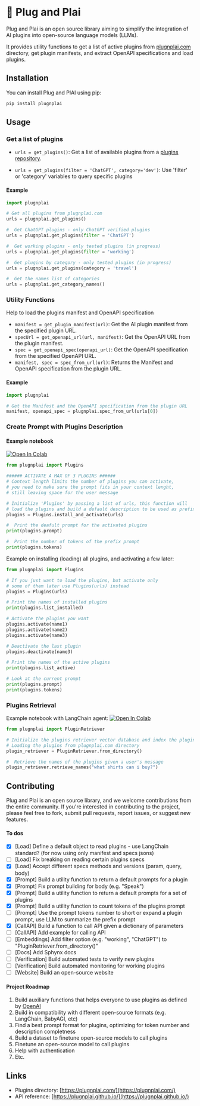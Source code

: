 # 🎸 Plug and Plai

Plug and Plai is an open source library aiming to simplify the integration of AI plugins into open-source language models (LLMs). 

It provides utility functions to get a list of active plugins from [plugnplai.com](https://plugnplai.com/) directory, get plugin manifests, and extract OpenAPI specifications and load plugins.

## Installation

You can install Plug and PlAI using pip:

```python
pip install plugnplai
```

## Usage

### Get a list of plugins

- `urls = get_plugins()`: Get a list of available plugins from a [plugins repository](https://www.plugplai.com/).

- `urls = get_plugins(filter = 'ChatGPT', category='dev')`: Use 'filter' or 'category' variables to query specific plugins 

#### Example
```python
import plugnplai

# Get all plugins from plugnplai.com
urls = plugnplai.get_plugins()

#  Get ChatGPT plugins - only ChatGPT verified plugins
urls = plugnplai.get_plugins(filter = 'ChatGPT')

#  Get working plugins - only tested plugins (in progress)
urls = plugnplai.get_plugins(filter = 'working')

#  Get plugins by category - only tested plugins (in progress)
urls = plugnplai.get_plugins(category = 'travel')

#  Get the names list of categories
urls = plugnplai.get_category_names()
```

### Utility Functions

Help to load the plugins manifest and OpenAPI specification

- `manifest = get_plugin_manifest(url)`: Get the AI plugin manifest from the specified plugin URL.
- `specUrl = get_openapi_url(url, manifest)`: Get the OpenAPI URL from the plugin manifest.
- `spec = get_openapi_spec(openapi_url)`: Get the OpenAPI specification from the specified OpenAPI URL.
- `manifest, spec = spec_from_url(url)`: Returns the Manifest and OpenAPI specification from the plugin URL.

#### Example
```python
import plugnplai

# Get the Manifest and the OpenAPI specification from the plugin URL 
manifest, openapi_spec = plugnplai.spec_from_url(urls[0])
```

### Create Prompt with Plugins Description

#### Example notebook
[![Open In Colab](https://colab.research.google.com/assets/colab-badge.svg)](https://colab.research.google.com/github/edreisMD/plugnplai/blob/main/examples/plugin_retriever_with_langchain_agent.ipynb)

```python
from plugnplai import Plugins

###### ACTIVATE A MAX OF 3 PLUGINS ######
# Context length limits the number of plugins you can activate, 
# you need to make sure the prompt fits in your context lenght, 
# still leaving space for the user message

# Initialize 'Plugins' by passing a list of urls, this function will 
# load the plugins and build a default description to be used as prefix prompt
plugins = Plugins.install_and_activate(urls)

#  Print the deafult prompt for the activated plugins
print(plugins.prompt)

#  Print the number of tokens of the prefix prompt
print(plugins.tokens)


```

Example on installing (loading) all plugins, and activating a few later:

```python
from plugnplai import Plugins

# If you just want to load the plugins, but activate only 
# some of them later use Plugins(urls) instead
plugins = Plugins(urls)

# Print the names of installed plugins
print(plugins.list_installed)

# Activate the plugins you want
plugins.activate(name1)
plugins.activate(name2)
plugins.activate(name3)

# Deactivate the last plugin
plugins.deactivate(name3)

# Print the names of the active plugins
print(plugins.list_active)

# Look at the current prompt
print(plugins.prompt)
print(plugins.tokens)
```

### Plugins Retrieval

Example notebook with LangChain agent:
[![Open In Colab](https://colab.research.google.com/assets/colab-badge.svg)](https://colab.research.google.com/github/edreisMD/plugnplai/blob/main/examples/plugin_retriever_with_langchain_agent.ipynb)

```python
from plugnplai import PluginRetriever

# Initialize the plugins retriever vector database and index the plugins descriptions. 
# Loading the plugins from plugnplai.com directory
plugin_retriever = PluginRetriever.from_directory()

#  Retrieve the names of the plugins given a user's message
plugin_retriever.retrieve_names("what shirts can i buy?")
```

## Contributing

Plug and Plai is an open source library, and we welcome contributions from the entire community. If you're interested in contributing to the project, please feel free to fork, submit pull requests, report issues, or suggest new features.

#### To dos
- [x] [Load] Define a default object to read plugins - use LangChain standard? (for now using only manifest and specs jsons)
- [ ] [Load] Fix breaking on reading certain plugins specs
- [x] [Load] Accept different specs methods and versions (param, query, body)
- [x] [Prompt] Build a utility function to return a default prompts for a plugin
- [x] [Prompt] Fix prompt building for body (e.g. "Speak") 
- [x] [Prompt] Build a utility function to return a default prompts for a set of plugins
- [x] [Prompt] Build a utility function to count tokens of the plugins prompt
- [ ] [Prompt] Use the prompt tokens number to short or expand a plugin prompt, use LLM to summarize the prefix prompt
- [x] [CallAPI] Build a function to call API given a dictionary of parameters
- [ ] [CallAPI] Add example for calling API
- [ ] [Embeddings] Add filter option (e.g. "working", "ChatGPT") to "PluginRetriever.from_directory()"
- [ ] [Docs] Add Sphynx docs
- [ ] [Verification] Build automated tests to verify new plugins
- [ ] [Verification] Build automated monitoring for working plugins
- [ ] [Website] Build an open-source website

#### Project Roadmap
1. Build auxiliary functions that helps everyone to use plugins as defined by [OpenAI](https://platform.openai.com/docs/plugins/introduction)
2. Build in compatibility with different open-source formats (e.g. LangChain, BabyAGI, etc)
3. Find a best prompt format for plugins, optimizing for token number and description completness
4. Build a dataset to finetune open-source models to call plugins
5. Finetune an open-source model to call plugins
6. Help with authentication
7. Etc.

## Links

- Plugins directory: [https://plugnplai.com/](https://plugnplai.com/)
- API reference: [https://plugnplai.github.io/](https://plugnplai.github.io/)